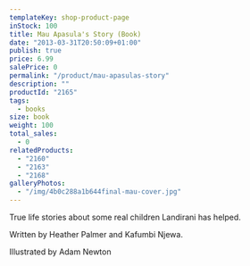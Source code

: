 ```yaml
---
templateKey: shop-product-page
inStock: 100
title: Mau Apasula's Story (Book)
date: "2013-03-31T20:50:09+01:00"
publish: true
price: 6.99
salePrice: 0
permalink: "/product/mau-apasulas-story"
description: ""
productId: "2165"
tags:
  - books
size: book
weight: 100
total_sales:
  - 0
relatedProducts:
  - "2160"
  - "2163"
  - "2168"
galleryPhotos:
  - "/img/4b0c288a1b644final-mau-cover.jpg"
---
```


True life stories about some real children Landirani has helped.

Written by Heather Palmer and Kafumbi Njewa.

Illustrated by Adam Newton
